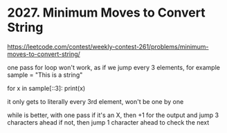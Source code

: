 # 2027. Minimum Moves to Convert String

https://leetcode.com/contest/weekly-contest-261/problems/minimum-moves-to-convert-string/

one pass
for loop won't work, as if we jump every 3 elements, for example
sample = "This is a string"

for x in sample[::3]:
    print(x)

it only gets to literally every 3rd element, won't be one by one 

while is better, with one pass
if it's an X, then +1 for the output and jump 3 characters ahead
if not, then jump 1 character ahead to check the next